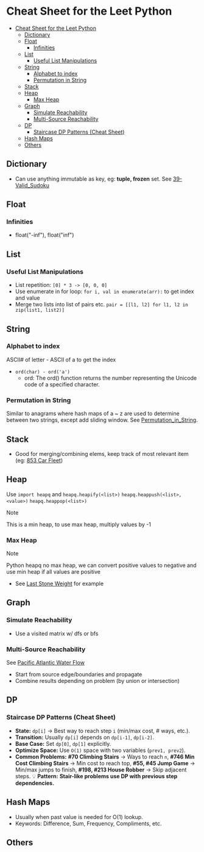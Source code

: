 # Cheat Sheet for the Leet Python

<!--toc:start-->

- [Cheat Sheet for the Leet Python](#cheat-sheet-for-the-leet-python)
  - [Dictionary](#dictionary)
  - [Float](#float)
    - [Infinities](#infinities)
  - [List](#list)
    - [Useful List Manipulations](#useful-list-manipulations)
  - [String](#string)
    - [Alphabet to index](#alphabet-to-index)
    - [Permutation in String](#permutation-in-string)
  - [Stack](#stack)
  - [Heap](#heap)
    - [Max Heap](#max-heap)
  - [Graph](#graph)
    - [Simulate Reachability](#simulate-reachability)
    - [Multi-Source Reachability](#multi-source-reachability)
  - [DP](#dp)
    - [Staircase DP Patterns (Cheat Sheet)](#staircase-dp-patterns-cheat-sheet)
  - [Hash Maps](#hash-maps)
  - [Others](#others)
  <!--toc:end-->

## Dictionary

- Can use anything immutable as key, eg: **tuple, frozen** set. See [39-Valid_Sudoku](./36-Valid_Sudoku/valid_sudoku_1pass.py)

## Float

### Infinities

- float("-inf"), float("inf")

## List

### Useful List Manipulations

- List repetition: `[0] * 3 -> [0, 0, 0]`
- Use enumerate in for loop: `for i, val in enumerate(arr):` to get index and value
- Merge two lists into list of pairs etc. `pair = [[l1, l2] for l1, l2 in zip(list1, list2)]`

## String

### Alphabet to index

ASCII# of letter - ASCII of a to get the index

- `ord(char) - ord('a')`
  - ord: The ord() function returns the number representing the Unicode code of a specified character.

### Permutation in String

Similar to anagrams where hash maps of a ~ z are used to determine between two strings, except add sliding window. See [Permutation_in_String](./567-Permutation_in_String/permu_string.py).

## Stack

- Good for merging/combining elems, keep track of most relevant item (eg: [853 Car Fleet](./853-Car_Fleet/car_fleet_stack.py))

## Heap

Use `import heapq` and `heapq.heapify(<list>)` `heapq.heappush(<list>, <value>)` `heapq.heappop(<list>)`

> [!NOTE]
> This is a min heap, to use max heap, multiply values by -1

### Max Heap

> [!NOTE]
> Python heapq no max heap, we can convert positive values to negative and use min heap if all values are positive

- See [Last Stone Weight](./1046-Last_Stone_Weight/last_stone_weight.py) for example

## Graph

### Simulate Reachability

- Use a visited matrix w/ dfs or bfs

### Multi-Source Reachability

See [Pacific Atlantic Water Flow](./417-Pacific_Atlantic_Waterflow/)

- Start from source edge/boundaries and propagate
- Combine results depending on problem (by union or intersection)

## DP

### Staircase DP Patterns (Cheat Sheet)

- **State:** `dp[i]` → Best way to reach step `i` (min/max cost, # ways, etc.).
- **Transition:** Usually `dp[i]` depends on `dp[i-1]`, `dp[i-2]`.
- **Base Case:** Set `dp[0]`, `dp[1]` explicitly.
- **Optimize Space:** Use `O(1)` space with two variables (`prev1, prev2`).
- **Common Problems:** **#70 Climbing Stairs** → Ways to reach `n`, **#746 Min Cost Climbing Stairs** → Min cost to reach top, **#55, #45 Jump Game** → Min/max jumps to finish, **#198, #213 House Robber** → Skip adjacent steps.
  💡 **Pattern:** **Stair-like problems use DP with previous step dependencies.**

## Hash Maps

- Usually when past value is needed for O(1) lookup.
- Keywords: Difference, Sum, Frequency, Compliments, etc.

## Others
